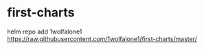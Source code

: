 # first-charts
 helm repo add 1wolfalone1 https://raw.githubusercontent.com/1wolfalone1/first-charts/master/
